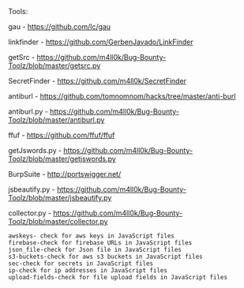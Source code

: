 Tools:

gau - https://github.com/lc/gau

linkfinder - https://github.com/GerbenJavado/LinkFinder

getSrc - https://github.com/m4ll0k/Bug-Bounty-Toolz/blob/master/getsrc.py

SecretFinder - https://github.com/m4ll0k/SecretFinder

antiburl - https://github.com/tomnomnom/hacks/tree/master/anti-burl

antiburl.py - https://github.com/m4ll0k/Bug-Bounty-Toolz/blob/master/antiburl.py

ffuf - https://github.com/ffuf/ffuf

getJswords.py - https://github.com/m4ll0k/Bug-Bounty-Toolz/blob/master/getjswords.py

BurpSuite - http://portswigger.net/

jsbeautify.py - https://github.com/m4ll0k/Bug-Bounty-Toolz/blob/master/jsbeautify.py

collector.py - https://github.com/m4ll0k/Bug-Bounty-Toolz/blob/master/collector.py


    awskeys- check for aws keys in JavaScript files
    firebase-check for firebase URLs in JavaScript files
    json_file-check for Json file in JavaScript files
    s3-buckets-check for aws s3 buckets in JavaScript files
    sec-check for secrets in JavaScript files
    ip-check for ip addresses in JavaScript files
    upload-fields-check for file upload fields in JavaScript files
